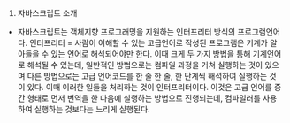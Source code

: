 1. 자바스크립트 소개
  - 자바스크립트는 객체지향 프로그래밍을 지원하는 인터프리터 방식의 프로그램언어다.
                                              인터프리터 = 사람이 이해할 수 있는 고급언어로 작성된 프로그램은 기계가 알아들을 수 있는 언어로 해석되어야만 한다. 이때 크게 두 가지 방법을 통해 기계언어로 해석될 수 있는데, 일반적인 방법으로는 컴파일 과정을 거쳐 실행하는 것이 있으며 다른 방법으로는 고급 언어코드를 한 줄 한 줄, 한 단계씩 해석하여 실행하는 것이 있다. 이때 이러한 일들을 처리하는 것이 인터프리터이다. 이것은 고급 언어를 중간 형태로 먼저 번역을 한 다음에 실행하는 방법으로 진행되는데, 컴파일러를 사용하여 실행하는 것보다는 느리게 실행된다.


